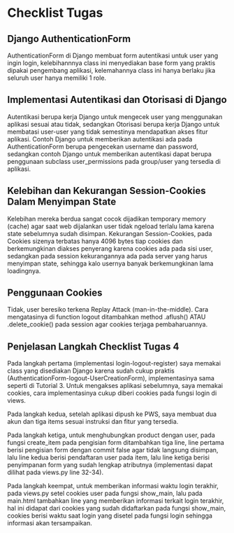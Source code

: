 # Checklist Tugas

## Django AuthenticationForm
AuthenticationForm di Django membuat form autentikasi untuk user yang ingin login, kelebihannnya class ini menyediakan base form yang praktis dipakai pengembang aplikasi, kelemahannya class ini hanya berlaku jika seluruh user hanya memiliki 1 role.

## Implementasi Autentikasi dan Otorisasi di Django
Autentikasi berupa kerja Django untuk mengecek user yang menggunakan aplikasi sesuai atau tidak, sedangkan Otorisasi berupa kerja Django untuk membatasi user-user yang tidak semestinya mendapatkan akses fitur aplikasi. Contoh Django untuk memberikan autentikasi ada pada AuthenticationForm berupa pengecekan username dan password, sedangkan contoh Django untuk memberikan autentikasi dapat berupa penggunaan subclass user_permissions pada group/user yang tersedia di aplikasi.

## Kelebihan dan Kekurangan Session-Cookies Dalam Menyimpan State
Kelebihan mereka berdua sangat cocok dijadikan temporary memory (cache) agar saat web dijalankan user tidak ngeload terlalu lama karena state sebelumnya sudah disimpan. Kekurangan Session-Cookies, pada Cookies sizenya terbatas hanya 4096 bytes tiap cookies dan berkemungkinan diakses penyerang karena cookies ada pada sisi user, sedangkan pada session kekurangannya ada pada server yang harus menyimpan state, sehingga kalo usernya banyak berkemungkinan lama loadingnya.

## Penggunaan Cookies
Tidak, user beresiko terkena Replay Attack (man-in-the-middle). Cara mengatasinya di function logout ditambahkan method .aflush() ATAU .delete_cookie() pada session agar cookies terjaga pembaharuannya. 

## Penjelasan Langkah Checklist Tugas 4
Pada langkah pertama (implementasi login-logout-register) saya memakai class yang disediakan Django karena sudah cukup praktis (AuthenticationForm-logout-UserCreationForm), implementasinya sama seperti di Tutorial 3. Untuk mengakses aplikasi sebelumnya, saya memakai cookies, cara implementasinya cukup diberi cookies pada fungsi login di views.

Pada langkah kedua, setelah aplikasi dipush ke PWS, saya membuat dua akun dan tiga items sesuai instruksi dan fitur yang tersedia.

Pada langkah ketiga, untuk menghubungkan product dengan user, pada fungsi create_item pada pengisian form ditambahkan tiga line, line pertama berisi pengisian form dengan commit false agar tidak langsung disimpan, lalu line kedua berisi pendaftaran user pada item, lalu line ketiga berisi penyimpanan form yang sudah lengkap atributnya (implementasi dapat dilihat pada views.py line 32-34).

Pada langkah keempat, untuk memberikan informasi waktu login terakhir, pada views.py setel cookies user pada fungsi show_main, lalu pada main.html tambahkan line yang memberikan informasi terkait login terakhir, hal ini didapat dari cookies yang sudah didaftarkan pada fungsi show_main, cookies berisi waktu saat login yang disetel pada fungsi login sehingga informasi akan tersampaikan.
